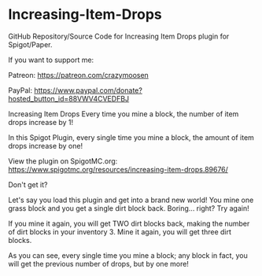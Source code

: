 # Increasing-Item-Drops
GitHub Repository/Source Code for Increasing Item Drops plugin for Spigot/Paper.

If you want to support me:

Patreon: https://patreon.com/crazymoosen

PayPal: https://www.paypal.com/donate?hosted_button_id=88VWV4CVEDFBJ

Increasing Item Drops
Every time you mine a block, the number of item drops increase by 1!

In this Spigot Plugin, every single time you mine a block, the amount of item drops increase by one!

View the plugin on SpigotMC.org: https://www.spigotmc.org/resources/increasing-item-drops.89676/

Don't get it?

Let's say you load this plugin and get into a brand new world! You mine one grass block and you get a single dirt block back. Boring... right? Try again!

If you mine it again, you will get TWO dirt blocks back, making the number of dirt blocks in your inventory 3. Mine it again, you will get three dirt blocks.

As you can see, every single time you mine a block; any block in fact, you will get the previous number of drops, but by one more!
